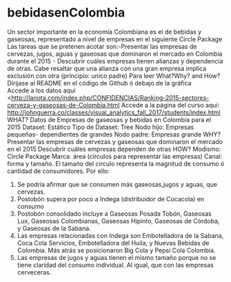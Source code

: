 # bebidasenColombia
Un sector importante en la economía Colombiana es el de bebidas y gaseosas, representado a nivel de empresas en el siguiente Circle Package
Las tareas que se pretenen acotar son:-Presentar las empresas de cervezas, jugos, aguas y gaseosas que dominaron el mercado en Colombia durante el 2015 -  Descubrir cuáles empresas tienen alianzas y dependencia de otras.
Cabe resaltar que una alianza con una gran empresa implica exclusión con otra (principio: unico padre) 
Para leer What?Why? and How? Dirijase al README en el código de Github ó debajo de la gráfica  
Accede a los datos aquí <http://lanota.com/index.php/CONFIDENCIAS/Ranking-2015-sectores-cerveza-y-gaseosas-de-Colombia.html 
Accede a la página del curso aquí: http://johnguerra.co/classes/visual_analytics_fall_2017/students/index.html
WHAT?
Datos de Empresas de gaseosas y bebidas en Colombia para el 2015
Dataset: Estático
Tipo de Dataset: Tree
Nodo hijo: Empresas pequeñas- dependientes de grandes
Nodo padre: Empresas grande
WHY?
Presentar las empresas de cervezas y gaseosas que dominaron el mercado en el 2015
Descubrir cuáles empresas dependen de otras
HOW?
Modismo: Circle Package
Marca: área (círculos para representar las empresas)
Canal: forma y tamaño.
El tamaño del circulo representa la magnitud de consumo ó cantidad de consumidores. Por ello:
1. Se podría afirmar que se consumen más gaseosas,jugos y aguas, que cervezas.
2. Postobón supera por poco a Indega (distribuidor de Cocacola) en consumo
3. Postobón consolidado incluye a Gaseosas Posada Tobón, Gaseosas Lux, Gaseosas Colombianas, Gaseosas Hipinto, Gaseosas de Córdoba, y Gaseosas de la Sabana.
4. Las empresas relacionadas con Indega son Embotelladora de la Sabana, Coca Cola Servicios, Embotelladora del Huila, y Nuevas Bebidas de Colombia. Más atrás se posicionaron Big Cola y Pepsi Cola Colombia.
5. Las empresas de jugos y aguas tienen el mismo tamaño porque no se tiene claridad del consumo individual. Al igual, que con las empresas cerveceras.
